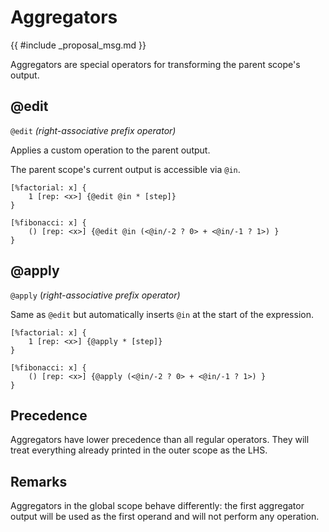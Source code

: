 # Aggregators

{{ #include _proposal_msg.md }}

Aggregators are special operators for transforming the parent scope's output.

## @edit

`@edit` *(right-associative prefix operator)*

Applies a custom operation to the parent output.

The parent scope's current output is accessible via `@in`.

```rant
[%factorial: x] {
    1 [rep: <x>] {@edit @in * [step]}
}

[%fibonacci: x] {
    () [rep: <x>] {@edit @in (<@in/-2 ? 0> + <@in/-1 ? 1>) }
}
```

## @apply

`@apply` (*right-associative prefix operator)*

Same as `@edit` but automatically inserts `@in` at the start of the expression.

```rant
[%factorial: x] {
    1 [rep: <x>] {@apply * [step]}
}

[%fibonacci: x] {
    () [rep: <x>] {@apply (<@in/-2 ? 0> + <@in/-1 ? 1>) }
}
```

## Precedence

Aggregators have lower precedence than all regular operators. 
They will treat everything already printed in the outer scope as the LHS.

## Remarks

Aggregators in the global scope behave differently:
the first aggregator output will be used as the first operand and will not perform any operation.